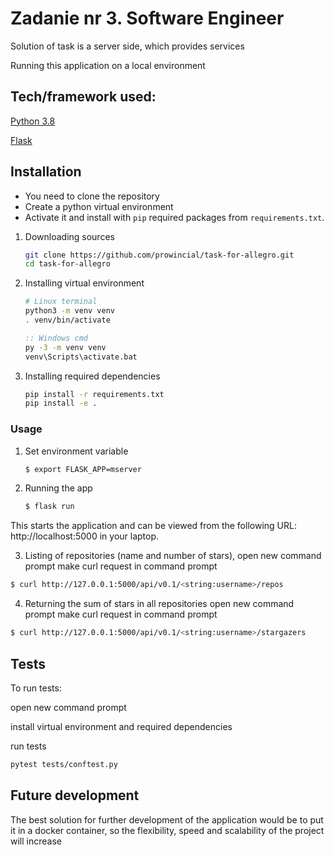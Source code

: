 # Zadanie nr 3. Software Engineer 
Solution of task is a server side, which provides services 

Running this application on a local environment
## Tech/framework used:

[Python 3.8](https://www.python.org/downloads/release/python-380/)

[Flask](https://flask.palletsprojects.com/en/1.1.x/)

## Installation

* You need to clone the repository
* Create a python virtual environment
* Activate it and install with `pip` required packages from `requirements.txt`. 

1. Downloading sources
    ```bash
    git clone https://github.com/prowincial/task-for-allegro.git
    cd task-for-allegro
    ```
2. Installing virtual environment
    ```bash
    # Linux terminal
    python3 -m venv venv
    . venv/bin/activate
    ```
    
    ```cmd
    :: Windows cmd
    py -3 -m venv venv
    venv\Scripts\activate.bat
    ```
3. Installing required dependencies
    ```bash
    pip install -r requirements.txt
    pip install -e .
    ```

### Usage

1. Set environment variable
    ```bash
    $ export FLASK_APP=mserver
    ```
2. Running the app
    ```bash
    $ flask run
    ```
This starts the application and can be viewed from the following URL: http://localhost:5000 in your laptop.

3. Listing of repositories (name and number of stars),
open new command prompt
make curl request in command prompt
```bash
$ curl http://127.0.0.1:5000/api/v0.1/<string:username>/repos
```
4. Returning the sum of stars in all repositories
open new command prompt
make curl request in command prompt
```bash
$ curl http://127.0.0.1:5000/api/v0.1/<string:username>/stargazers
```

## Tests
To run tests:

open new command prompt

install virtual environment and required dependencies

run tests
```bash
pytest tests/conftest.py
```

## Future development

The best solution for further development of the application would be to put it in a docker container,
so the flexibility, speed and scalability of the project will increase

